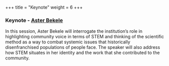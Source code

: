 +++
title = "Keynote"
weight = 6
+++

### Keynote - [Aster Bekele](https://dehsi2022.netlify.app/background/meettheteam/#aster-bekele)

In this session, Aster Bekele will interrogate the institution’s role in highlighting community voice in terms of STEM and thinking of the scientific method as a way to combat systemic issues that historically disenfranchised populations of people face. The speaker will also address how STEM situates in her identity and the work that she contributed to the community.